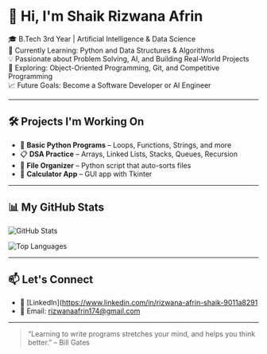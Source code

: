 # 👋 Hi, I'm Shaik Rizwana Afrin

🎓 B.Tech 3rd Year | Artificial Intelligence & Data Science  
🐍 Currently Learning: Python and Data Structures & Algorithms  
💡 Passionate about Problem Solving, AI, and Building Real-World Projects  
🌱 Exploring: Object-Oriented Programming, Git, and Competitive Programming  
📈 Future Goals: Become a Software Developer or AI Engineer

---

## 🛠️ Projects I'm Working On
- 🔢 **Basic Python Programs** – Loops, Functions, Strings, and more
- 📋 **DSA Practice** – Arrays, Linked Lists, Stacks, Queues, Recursion
- 📁 **File Organizer** – Python script that auto-sorts files
- 🧮 **Calculator App** – GUI app with Tkinter

---

## 📊 My GitHub Stats
![GitHub Stats](https://github-readme-stats.vercel.app/api?username=Rizwana174&show_icons=true&theme=tokyonight)

![Top Languages](https://github-readme-stats.vercel.app/api/top-langs/?username=Rizwana174&layout=compact&theme=tokyonight)

---

## 📫 Let's Connect
- 💼 [LinkedIn](https://www.linkedin.com/in/rizwana-afrin-shaik-9011a8291
- 📧 Email: rizwanaafrin174@gmail.com
---

> “Learning to write programs stretches your mind, and helps you think better.” – Bill Gates
